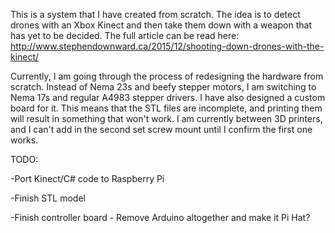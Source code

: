 This is a system that I have created from scratch. The idea is to detect drones with an Xbox Kinect and then take them down with a weapon that has yet to be decided. The full article can be read here: http://www.stephendownward.ca/2015/12/shooting-down-drones-with-the-kinect/ 

Currently, I am going through the process of redesigning the hardware from scratch. Instead of Nema 23s and beefy stepper motors, I am switching to Nema 17s and regular A4983 stepper drivers. I have also designed a custom board for it. This means that the STL files are incomplete, and printing them will result in something that won't work. I am currently between 3D printers, and I can't add in the second set screw mount until I confirm the first one works. 

TODO:

-Port Kinect/C# code to Raspberry Pi

-Finish STL model

-Finish controller board - Remove Arduino altogether and make it Pi Hat?
